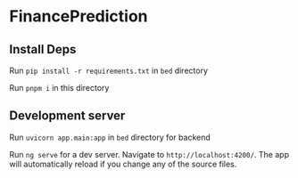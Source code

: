 # FinancePrediction

## Install Deps

Run `pip install -r requirements.txt` in `bed` directory

Run `pnpm i` in this directory

## Development server

Run `uvicorn app.main:app` in `bed` directory for backend

Run `ng serve` for a dev server. Navigate to `http://localhost:4200/`. The app will automatically reload if you change any of the source files.
